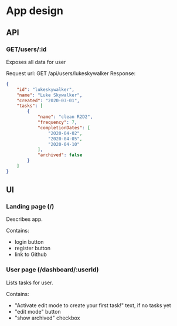 # App design

## API
### GET/users/:id
Exposes all data for user

Request url: GET /api/users/lukeskywalker
Response:
``` json
{
    "id": "lukeskywalker",
    "name": "Luke Skywalker",
    "created": "2020-03-01",
    "tasks": [
        {
            "name": "clean R2D2",
            "frequency": 7,
            "completionDates": [
                "2020-04-02",
                "2020-04-05",
                "2020-04-10"
            ],
            "archived": false
        }
    ]
}
```

## UI

### Landing page (/)
Describes app.

Contains:
- login button
- register button
- link to Github 

### User page (/dashboard/:userId)
Lists tasks for user.

Contains:
- "Activate edit mode to create your first task!" text, if no tasks yet
- "edit mode" button
- "show archived" checkbox
